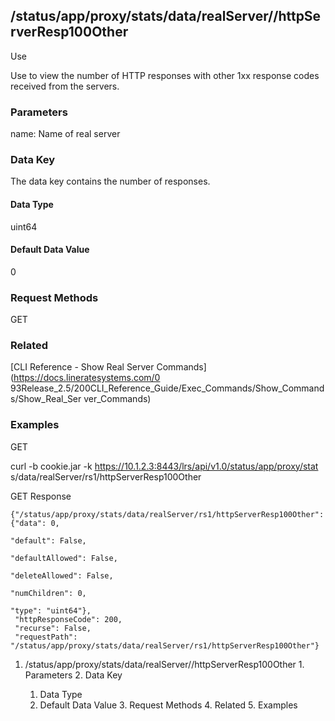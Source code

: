 ## /status/app/proxy/stats/data/realServer/<name>/httpServerResp100Other

Use

Use to view the number of HTTP responses with other 1xx response codes
received from the servers.

### Parameters

name: Name of real server

### Data Key

The data key contains the number of responses.

#### Data Type

uint64

#### Default Data Value

0

### Request Methods

GET

### Related

[CLI Reference - Show Real Server Commands](https://docs.lineratesystems.com/0
93Release_2.5/200CLI_Reference_Guide/Exec_Commands/Show_Commands/Show_Real_Ser
ver_Commands)

### Examples

GET

curl -b cookie.jar -k https://10.1.2.3:8443/lrs/api/v1.0/status/app/proxy/stat
s/data/realServer/rs1/httpServerResp100Other

GET Response

    
    {"/status/app/proxy/stats/data/realServer/rs1/httpServerResp100Other": {"data": 0,
                                                                                  "default": False,
                                                                                  "defaultAllowed": False,
                                                                                  "deleteAllowed": False,
                                                                                  "numChildren": 0,
                                                                                  "type": "uint64"},
     "httpResponseCode": 200,
     "recurse": False,
     "requestPath": "/status/app/proxy/stats/data/realServer/rs1/httpServerResp100Other"}
    

  1. /status/app/proxy/stats/data/realServer/<name>/httpServerResp100Other
    1. Parameters
    2. Data Key
      1. Data Type
      2. Default Data Value
    3. Request Methods
    4. Related
    5. Examples

